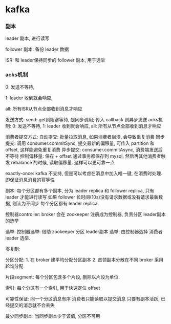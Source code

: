 # kafka

### 副本

leader 副本, 进行读写

follower 副本: 备份 leader 数据

ISR: 和 leader保持同步的 follower 副本, 用于选举

### acks机制

0: 发送不等待, 

1: leader 收到就会响应, 

all: 所有ISR从节点全部收到消息才响应



发送方式:
    send: get则阻塞等待, 是同步调用; 传入 callback 则异步发送
    acks机制: 0: 发送不等待, 1: leader 收到就会响应, all: 所有从节点全部收到消息才响应

消费者提交方式:
    自动提交: 批量拉取消息, 如果消费者崩溃, 会导致重复消费
    同步提交: 调用 consumer.commitSync, 提交最新的偏移量, 可传入 partition 和 offset, 这样能避免重复消费
    异步提交: consumer.commitAsync, 消费端发送后不等待
    控制偏移量: 保存 + offset 通过事务都保存到 mysql, 然后再其他消费者触发 rebalance 的时候, 读取偏移量. 这样可以更可靠一点

exactly-once:
    kafka 不支持, 但是可以考虑在消息中加入唯一键, 在消费时处理. 即保证消息消费的幂等性

副本:
    每个分区都有多个副本, 分为 leader replica 和 follower replica, 只有 leader 才能进行读写
    如果 follower 长时间(10s)没有请求数据或没有请求最新数据, 则认为不同步
    每个分区都有 leader replica.

控制器controller:
    broker 会在 zookeeper 注册成为控制器, 负责分区 leader副本 的选举

选举:
    控制器选举: 借助 zookeeper
    分区 leader副本 选举: 由控制器选择
    消费者leader 选举.

零复制:
    

分区分配:
    1. 在 broker 建平均分配分区副本
    2. 首领副本分散在不同 broker
    采用轮询分配

片段segment:
    每个分区包含多个片段, 删除以片段为单位.


索引:
    每个分区有一个索引, 用于快速定位 offset


可靠性保证:
    同一个分区消息有序
    消费者只能读取以提交消息
    只要有副本活跃, 已经提交的消息就不会丢失

最少同步副本:
    当同步副本少于该值, 分区不可用